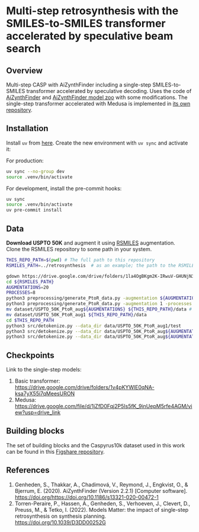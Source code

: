 # Multi-step retrosynthesis with the SMILES-to-SMILES transformer accelerated by speculative beam search

## Overview
Multi-step CASP with AiZynthFinder including a single-step SMILES-to-SMILES transformer accelerated by speculative decoding.
Uses the code of [AiZynthFinder](https://github.com/MolecularAI/aizynthfinder) and [AiZynthFinder model zoo](https://github.com/PTorrenPeraire/modelsmatter_modelzoo) with some modifications.
The single-step transformer accelerated with Medusa is implemented in [its own repository](https://github.com/Academich/SMILES-to-SMILES-transformer).

## Installation
Install `uv` from [here](https://docs.astral.sh/uv/getting-started/installation/).
Create the new environment with `uv sync` and activate it:

For production:
```bash
uv sync --no-group dev
source .venv/bin/activate
```

For development, install the pre-commit hooks:
```bash
uv sync
source .venv/bin/activate
uv pre-commit install
```

## Data
**Download USPTO 50K** and augment it using [RSMILES](https://github.com/otori-bird/retrosynthesis) augmentation.  
Clone the RSMILES repository to some path in your system.
```bash
THIS_REPO_PATH=$(pwd) # The full path to this repository 
RSMILES_PATH=../retrosynthesis  # as an example; the path to the RSMILES repository

gdown https://drive.google.com/drive/folders/1la4OgBKgm2K-IRwuV-GHUNjN3bcCrl6v -O ${RSMILES_PATH}/dataset/USPTO_50K --folder
cd ${RSMILES_PATH}
AUGMENTATIONS=20
PROCESSES=8
python3 preprocessing/generate_PtoR_data.py -augmentation ${AUGMENTATIONS} -processes ${PROCESSES} -test_except
python3 preprocessing/generate_PtoR_data.py -augmentation 1 -processes ${PROCESSES} -test_only -canonical
mv dataset/USPTO_50K_PtoR_aug${AUGMENTATIONS} ${THIS_REPO_PATH}/data # The augmented dataset is now in this repository
mv dataset/USPTO_50K_PtoR_aug1 ${THIS_REPO_PATH}/data
cd $THIS_REPO_PATH
python3 src/detokenize.py --data_dir data/USPTO_50K_PtoR_aug1/test
python3 src/detokenize.py --data_dir data/USPTO_50K_PtoR_aug${AUGMENTATIONS}/train
python3 src/detokenize.py --data_dir data/USPTO_50K_PtoR_aug${AUGMENTATIONS}/val
```

## Checkpoints
Link to the single-step models:
1. Basic transformer: https://drive.google.com/drive/folders/1v4pKYWlE0qNA-ksa7yX55i7qMeesURON
2. Medusa: https://drive.google.com/file/d/1jZfD0Fqj2P5Is5fK_9inUepM5rfe4AGM/view?usp=drive_link

## Building blocks
The set of building blocks and the Caspyrus10k dataset used in this work can be found in this [Figshare repository](https://figshare.com/s/2eab4132b322229c1efc).

## References
1. Genheden, S., Thakkar, A., Chadimová, V., Reymond, J., Engkvist, O., & Bjerrum, E. (2020). AiZynthFinder (Version 2.2.1) [Computer software]. https://doi.org/https://doi.org/10.1186/s13321-020-00472-1
2. Torren-Peraire, P., Hassen, A., Genheden, S., Verhoeven, J., Clevert, D., Preuss, M., & Tetko, I. (2022). Models Matter: the impact of single-step retrosynthesis on synthesis planning. https://doi.org/10.1039/D3DD00252G
